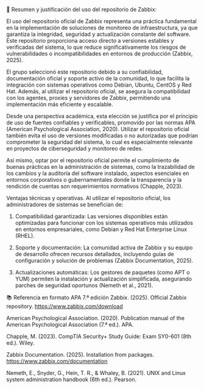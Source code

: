 📝 Resumen y justificación del uso del repositorio de Zabbix:

El uso del repositorio oficial de Zabbix representa una práctica fundamental en la implementación de soluciones de monitoreo de infraestructura, ya que garantiza la integridad, seguridad y actualización constante del software. Este repositorio proporciona acceso directo a versiones estables y verificadas del sistema, lo que reduce significativamente los riesgos de vulnerabilidades o incompatibilidades en entornos de producción (Zabbix, 2025).

El grupo seleccionó este repositorio debido a su confiabilidad, documentación oficial y soporte activo de la comunidad, lo que facilita la integración con sistemas operativos como Debian, Ubuntu, CentOS y Red Hat. Además, al utilizar el repositorio oficial, se asegura la compatibilidad con los agentes, proxies y servidores de Zabbix, permitiendo una implementación más eficiente y escalable.

Desde una perspectiva académica, esta elección se justifica por el principio de uso de fuentes confiables y verificables, promovido por las normas APA (American Psychological Association, 2020). Utilizar el repositorio oficial también evita el uso de versiones modificadas o no autorizadas que podrían comprometer la seguridad del sistema, lo cual es especialmente relevante en proyectos de ciberseguridad y monitoreo de redes.

Así mismo, optar por el repositorio oficial permite el cumplimiento de buenas prácticas en la administración de sistemas, como la trazabilidad de los cambios y la auditoría del software instalado, aspectos esenciales en entornos corporativos o gubernamentales donde la transparencia y la rendición de cuentas son requerimientos normativos (Chapple, 2023).

Ventajas técnicas y operativas.
Al utilizar el repositorio oficial, los administradores de sistemas se benefician de:

1. Compatibilidad garantizada: Las versiones disponibles están optimizadas para funcionar con los sistemas operativos más utilizados en entornos empresariales, como Debian y Red Hat Enterprise Linux (RHEL).

2. Soporte y documentación: La comunidad activa de Zabbix y su equipo de desarrollo ofrecen recursos detallados, incluyendo guías de configuración y solución de problemas (Zabbix Documentation, 2025).

3. Actualizaciones automáticas: Los gestores de paquetes (como APT o YUM) permiten la instalación y actualización simplificada, asegurando parches de seguridad oportunos (Nemeth et al., 2021).


📚 Referencia en formato APA 7.ª edición
Zabbix. (2025). Official Zabbix repository. https://www.zabbix.com/download

American Psychological Association. (2020). Publication manual of the American Psychological Association (7.ª ed.). APA.

Chapple, M. (2023). CompTIA Security+ Study Guide: Exam SY0-601 (8th ed.). Wiley.

Zabbix Documentation. (2025). Installation from packages. https://www.zabbix.com/documentation

Nemeth, E., Snyder, G., Hein, T. R., & Whaley, B. (2021). UNIX and Linux system administration handbook (6th ed.). Pearson.
